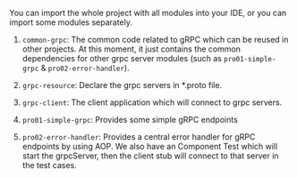 You can import the whole project with all modules into your IDE, or you can import some modules separately.

1.  `common-grpc`: The common code related to gRPC which can be reused in other projects. At this moment, it just contains the common dependencies for other grpc server modules (such as `pro01-simple-grpc` & `pro02-error-handler`). 

2. `grpc-resource`: Declare the grpc servers in *.proto file.
    
3. `grpc-client`: The client application which will connect to grpc servers.

4. `pro01-simple-grpc`: Provides some simple gRPC endpoints

5. `pro02-error-handler`: Provides a central error handler for gRPC endpoints by using AOP. 
We also have an Component Test which will start the grpcServer, then the client stub will connect to that server in the test cases. 
